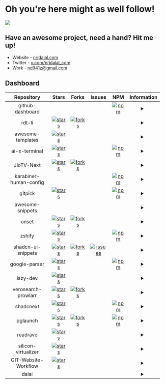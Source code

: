 # Oh you're here might as well follow!

![](https://rdt.li/gh-nrjdalal-visits)

## Have an awesome project, need a hand? Hit me up!

- Website - [nrjdalal.com](https://rdt.li/gh2nrjdalal)
- Twitter - [x.com/nrjdalal_com](https://rdt.li/x-nrjdalal)
- Work - [nd941z@gmail.com](mailto:nd941z@gmail.com)

## Dashboard

<!-- prettier-ignore-start -->
<!-- nrjdalal/github-dashboard -->

| Repository | Stars | Forks | Issues | NPM | Information |
| :---: |  :---:  |  :---:  |  :---:  |  :---:  | :---: |
| github-dashboard |  |  |  | [![npm](https://img.shields.io/npm/dt/github-dashboard?label=&style=&color=white)](https://www.npmjs.com/package/github-dashboard) | <details><summary></summary><br/><p>Created: Mon Feb 10 2025</p><p>Updated: Wed Feb 12 2025</p></details> |
| rdt-li | [![stars](https://img.shields.io/github/stars/nrjdalal/rdt-li?label=&style=&color=white)](https://github.com/nrjdalal/rdt-li/stargazers) | [![forks](https://img.shields.io/github/forks/nrjdalal/rdt-li?label=&style=&color=white)](https://github.com/nrjdalal/rdt-li/forks) |  |  | <details><summary></summary><br/><p>rdt.li self hostable, feature rich, minimalistic and open source URL shortener. Built with Next.js, Drizzle, NextAuth and Postgres.</p><p>Created: Sun Nov 05 2023</p><p>Updated: Wed Feb 12 2025</p></details> |
| awesome-templates | [![stars](https://img.shields.io/github/stars/nrjdalal/awesome-templates?label=&style=&color=white)](https://github.com/nrjdalal/awesome-templates/stargazers) |  |  |  | <details><summary></summary><br/><p>Explore a curated collection of up-to-date templates for various projects and frameworks, refreshed every 8 hours.</p><p>Created: Wed Jan 15 2025</p><p>Updated: Tue Feb 11 2025</p></details> |
| ai-x-terminal | [![stars](https://img.shields.io/github/stars/nrjdalal/ai-x-terminal?label=&style=&color=white)](https://github.com/nrjdalal/ai-x-terminal/stargazers) |  |  | [![npm](https://img.shields.io/npm/dt/ai-x-terminal?label=&style=&color=white)](https://www.npmjs.com/package/ai-x-terminal) | <details><summary></summary><br/><p>AI X Terminal is a powerful command-line tool that enhances your terminal capabilities using OpenAI's API. Integrate AI seamlessly into your workflow with functionalities to append file contents or entire workspace details to queries, facilitating an enriched coding and development experience.</p><p>Created: Wed Nov 20 2024</p><p>Updated: Mon Feb 10 2025</p></details> |
| JioTV-Next | [![stars](https://img.shields.io/github/stars/nrjdalal/JioTV-Next?label=&style=&color=white)](https://github.com/nrjdalal/JioTV-Next/stargazers) | [![forks](https://img.shields.io/github/forks/nrjdalal/JioTV-Next?label=&style=&color=white)](https://github.com/nrjdalal/JioTV-Next/forks) |  |  | <details><summary></summary><br/><p>JioTV HD Streaming Free on Browser / Android / Android TV</p><p>Created: Sun Aug 28 2022</p><p>Updated: Sun Feb 09 2025</p></details> |
| karabiner-human-config |  |  |  | [![npm](https://img.shields.io/npm/dt/karabiner-human-config?label=&style=&color=white)](https://www.npmjs.com/package/karabiner-human-config) | <details><summary></summary><br/><p>The easiest way to write Karabiner-Elements configuration files, ever!</p><p>Created: Fri Feb 07 2025</p><p>Updated: Sun Feb 09 2025</p></details> |
| gitpick | [![stars](https://img.shields.io/github/stars/nrjdalal/gitpick?label=&style=&color=white)](https://github.com/nrjdalal/gitpick/stargazers) |  |  | [![npm](https://img.shields.io/npm/dt/gitpick?label=&style=&color=white)](https://www.npmjs.com/package/gitpick) | <details><summary></summary><br/><p>With gitpick, you can clone precisely what you need.</p><p>Created: Wed Jan 15 2025</p><p>Updated: Sun Feb 09 2025</p></details> |
| awesome-snippets |  |  |  |  | <details><summary></summary><br/><p>Saving useful code snippets to use across projetcs</p><p>Created: Wed Jan 29 2025</p><p>Updated: Thu Feb 06 2025</p></details> |
| onset | [![stars](https://img.shields.io/github/stars/nrjdalal/onset?label=&style=&color=white)](https://github.com/nrjdalal/onset/stargazers) | [![forks](https://img.shields.io/github/forks/nrjdalal/onset?label=&style=&color=white)](https://github.com/nrjdalal/onset/forks) |  |  | <details><summary></summary><br/><p>An open source Next.js bare starter with step-by-step instructions if required. Built with Next.js 14, Drizzle (Postgres), NextAuth/Auth.js.</p><p>Created: Fri Nov 03 2023</p><p>Updated: Thu Feb 06 2025</p></details> |
| zshify | [![stars](https://img.shields.io/github/stars/nrjdalal/zshify?label=&style=&color=white)](https://github.com/nrjdalal/zshify/stargazers) |  |  | [![npm](https://img.shields.io/npm/dt/zshify?label=&style=&color=white)](https://www.npmjs.com/package/zshify) | <details><summary></summary><br/><p>Zshify is a minimalistic, one command installation to customize the prompt of your Zshell or Zsh!</p><p>Created: Tue May 11 2021</p><p>Updated: Thu Feb 06 2025</p></details> |
| shadcn-ui-snippets | [![stars](https://img.shields.io/github/stars/nrjdalal/shadcn-ui-snippets?label=&style=&color=white)](https://github.com/nrjdalal/shadcn-ui-snippets/stargazers) | [![forks](https://img.shields.io/github/forks/nrjdalal/shadcn-ui-snippets?label=&style=&color=white)](https://github.com/nrjdalal/shadcn-ui-snippets/forks) | [![issues](https://img.shields.io/github/issues/nrjdalal/shadcn-ui-snippets?label=&style=&color=white)](https://github.com/nrjdalal/shadcn-ui-snippets/issues) |  | <details><summary></summary><br/><p>Simply import and use shadcn-ui components in your project</p><p>Created: Fri Oct 27 2023</p><p>Updated: Fri Jan 17 2025</p></details> |
| google-parser | [![stars](https://img.shields.io/github/stars/nrjdalal/google-parser?label=&style=&color=white)](https://github.com/nrjdalal/google-parser/stargazers) |  |  | [![npm](https://img.shields.io/npm/dt/google-parser?label=&style=&color=white)](https://www.npmjs.com/package/google-parser) | <details><summary></summary><br/><p>HTTP based Google Search Results scraper/parser</p><p>Created: Wed Jun 14 2023</p><p>Updated: Sat Feb 01 2025</p></details> |
| lazy-dev | [![stars](https://img.shields.io/github/stars/nrjdalal/lazy-dev?label=&style=&color=white)](https://github.com/nrjdalal/lazy-dev/stargazers) |  |  |  | <details><summary></summary><br/><p>LazyDev - A Next.js/React development tool crafted for use within Next.js or React frameworks, streamlining navigation and bookmarking across pages. More features to come shortly.</p><p>Created: Mon Apr 22 2024</p><p>Updated: Fri Dec 13 2024</p></details> |
| verosearch-prowlarr | [![stars](https://img.shields.io/github/stars/nrjdalal/verosearch-prowlarr?label=&style=&color=white)](https://github.com/nrjdalal/verosearch-prowlarr/stargazers) | [![forks](https://img.shields.io/github/forks/nrjdalal/verosearch-prowlarr?label=&style=&color=white)](https://github.com/nrjdalal/verosearch-prowlarr/forks) |  |  | <details><summary></summary><br/><p>Torrent search engine (user interface) for Prowlarr</p><p>Created: Wed Aug 17 2022</p><p>Updated: Mon Oct 02 2023</p></details> |
| shadcnext | [![stars](https://img.shields.io/github/stars/nrjdalal/shadcnext?label=&style=&color=white)](https://github.com/nrjdalal/shadcnext/stargazers) |  |  | [![npm](https://img.shields.io/npm/dt/shadcnext?label=&style=&color=white)](https://www.npmjs.com/package/shadcnext) | <details><summary></summary><br/><p>shadcn but for tailwind v4</p><p>Created: Thu Dec 12 2024</p><p>Updated: Thu Jan 16 2025</p></details> |
| pglaunch | [![stars](https://img.shields.io/github/stars/nrjdalal/pglaunch?label=&style=&color=white)](https://github.com/nrjdalal/pglaunch/stargazers) | [![forks](https://img.shields.io/github/forks/nrjdalal/pglaunch?label=&style=&color=white)](https://github.com/nrjdalal/pglaunch/forks) |  | [![npm](https://img.shields.io/npm/dt/pglaunch?label=&style=&color=white)](https://www.npmjs.com/package/pglaunch) | <details><summary></summary><br/><p>Quickly launch a PostgreSQL database for testing or development purposes.</p><p>Created: Wed Nov 01 2023</p><p>Updated: Tue Dec 03 2024</p></details> |
| readrave | [![stars](https://img.shields.io/github/stars/nrjdalal/readrave?label=&style=&color=white)](https://github.com/nrjdalal/readrave/stargazers) |  |  |  | <details><summary></summary><br/><p>Documentation in Next.js has never been easier (releasing soon)</p><p>Created: Mon May 13 2024</p><p>Updated: Tue Aug 13 2024</p></details> |
| silicon-virtualizer | [![stars](https://img.shields.io/github/stars/nrjdalal/silicon-virtualizer?label=&style=&color=white)](https://github.com/nrjdalal/silicon-virtualizer/stargazers) |  |  |  | <details><summary></summary><br/><p>Ubuntu VMs on demand for Silicon based Apple Macs, aka Macs own QEMU based Multipass</p><p>Created: Sat Jun 05 2021</p><p>Updated: Thu Nov 02 2023</p></details> |
| GIT-Website-Workflow | [![stars](https://img.shields.io/github/stars/nrjdalal/GIT-Website-Workflow?label=&style=&color=white)](https://github.com/nrjdalal/GIT-Website-Workflow/stargazers) |  |  |  | <details><summary></summary><br/><p>A simple script to set up an efficient development workflow using Git to manage a live website</p><p>Created: Sun Jun 14 2020</p><p>Updated: Thu Nov 02 2023</p></details> |
| dalal |  |  |  |  | <details><summary></summary><br/><p>Created: Tue Feb 04 2025</p><p>Updated: Thu Feb 06 2025</p></details> |

<!-- nrjdalal/github-dashboard -->
<!-- prettier-ignore-end -->

